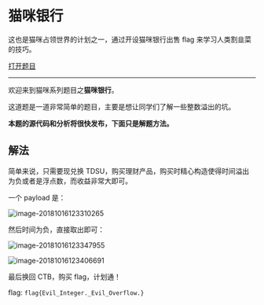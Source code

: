 # 猫咪银行

这也是猫咪占领世界的计划之一，通过开设猫咪银行出售 flag 来学习人类割韭菜的技巧。

[打开题目](http://202.38.95.46:12003/)

---

欢迎来到猫咪系列题目之**猫咪银行**。

这道题是一道非常简单的题目，主要是想让同学们了解一些整数溢出的坑。

**本题的源代码和分析将很快发布，下面只是解题方法。**

## 解法

简单来说，只需要现兑换 TDSU，购买理财产品，购买时精心构造使得时间溢出为负或者是浮点数，而收益非常大即可。

一个 payload 是：



![image-20181016123310265](images/image-20181016123310265.png)

然后时间为负，直接取出即可：

![image-20181016123347955](images/image-20181016123347955.png)

![image-20181016123406691](images/image-20181016123406691.png)

最后换回 CTB，购买 flag，计划通！

flag: `flag{Evil_Integer._Evil_Overflow.}`

